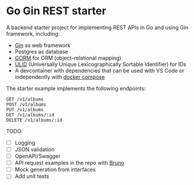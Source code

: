 
# Go Gin REST starter

A backend starter project for implementing REST APIs in Go and using Gin framework, including:

- [Gin](https://pkg.go.dev/github.com/gin-gonic/gin) as web framework
- Postgres as database
- [GORM](https://pkg.go.dev/gorm.io/gorm) for ORM (object–relational mapping)
- [ULID](https://pkg.go.dev/github.com/oklog/ulid/v2) (Universally Unique Lexicographically Sortable Identifier) for IDs
- A devcontainer with dependencies that can be used with VS Code or independently with [docker compose](.devcontainer/docker-compose.yml)

The starter example implements the following endpoints:

```
GET /v1/albums
POST /v1/albums
PUT /v1/albums
GET /v1/albums/:id
DELETE /v1/albums/:id
```

TODO:

- [ ] Logging
- [ ] JSON validation
- [ ] OpenAPI/Swagger
- [ ] API request examples in the repo with [Bruno](https://www.usebruno.com/)
- [ ] Mock generation from interfaces
- [ ] Add unit tests
